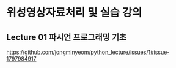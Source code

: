 # 위성영상자료처리 및 실습 강의

## Lecture 01 파시언 프로그래밍 기초

https://github.com/jongminyeom/python_lecture/issues/1#issue-1797984917
